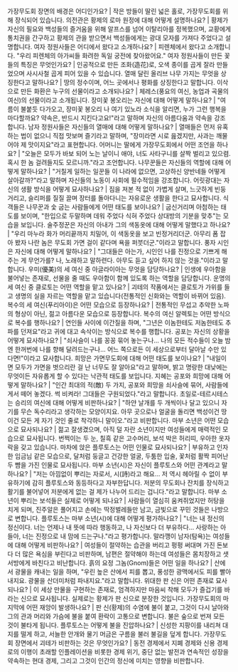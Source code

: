 가장무도회 장면의 배경은 어디인가요?	| 작은 방들이 딸린 넓은 홀로, 가장무도회를 위해 장식되어 있습니다.
의전관은 황제의 로마 원정에 대해 어떻게 설명하나요?	| 황제가 자신의 필요와 백성들의 즐거움을 위해 알프스를 넘어 이탈리아를 정복했으며, 교황에게 통치권을 간구하고 황제의 관을 받으면서 백성들에게는 광대 모자를 가져다 주었다고 설명합니다.
여자 정원사들은 어디에서 왔다고 소개하나요?	| 피렌체에서 왔다고 소개합니다. "우리 피렌체의 아가씨들 화려한 독일 궁전에 찾아왔어요."
여자 정원사들이 만든 꽃들의 특징은 무엇인가요?	| 인공적으로 만든 조화(造花)로, 오색 종이를 곱게 잘라 만들었으며 사시사철 곱게 피어 있을 수 있습니다.
열매 달린 올리브 나무 가지는 무엇을 상징한다고 말하나요?	| 땅의 정수이며, 어느 곳에서나 평화를 상징한다고 말합니다.
이삭으로 만든 화환은 누구의 선물이라고 소개되나요?	| 체레스(풍요의 여신, 농업과 곡물의 여신)의 선물이라고 소개됩니다.
장미꽃 봉오리는 자신에 대해 어떻게 말하나요?	| "여름이 불붙듯 다가오고, 장미꽃 봉오리 나 여기 있노라 소식을 알리면, 누가 그런 행복을 마다할까요? 약속은, 반드시 지킨다고요!"라고 말하며 자신의 아름다움과 약속을 강조합니다.
남자 정원사들은 자신들의 열매에 대해 어떻게 말하나요?	| 열매들은 먼저 유혹하는 법이 없으니 직접 맛보며 즐기라고 말하며, "장미라면 시로 읊겠지만, 사과는 깨물어야 제 맛이지요"라고 표현합니다.
어머니는 딸에게 가장무도회에서 어떤 조언을 하나요?	| "오늘은 모두가 바보 되어 노는 날이니 애야, 너도 사타구니를 살짝 벌리고 있으렴. 혹시 한 놈 걸려들지도 모르니까."라고 조언합니다.
나무꾼들은 자신들의 역할에 대해 어떻게 말하나요?	| "거칠게 일하는 일꾼들 이 나라에 없으면, 고상하신 양반네들 어떻게 살아갈까?"라고 말하며 자신들의 노동이 사회에 필수적임을 강조합니다.
어릿광대는 자신의 생활 방식을 어떻게 묘사하나요?	| 짐을 져본 적 없이 가볍게 살며, 느긋하게 빈둥거리고, 슬리퍼를 질질 끌며 장터를 돌아다니는 자유로운 생활을 한다고 묘사합니다.
식객들은 나무꾼과 숯 굽는 사람들에게 어떤 태도를 보이나요?	| 굽신거리며 아첨하는 태도를 보이며, "한입으로 두말하며 데워 주었다 식혀 주었다 상대방의 기분을 맞추"는 모습을 보입니다.
술주정꾼은 자신의 아내가 그의 색동옷에 대해 어떻게 말했다고 하나요?	| "우리 마누라 화가 머리끝까지 치밀어, 이 색동옷을 보고 빈정거리더군. 아무리 폼 잡아 봤자 나란 놈은 무도회 가면 걸이 같다며 욕을 퍼붓더군."이라고 말합니다.
풍자 시인은 자신에 대해 어떻게 말하나요?	| "그대들은 아는가, 시인인 나를 진정으로 기쁘게 해 주는 게 무언가를? 나, 노래하고 말하련다. 아무도 듣고 싶어 하지 않는 것을."이라고 말합니다.
우미(優美)의 세 여신 중 아글라이아는 무엇을 담당하나요?	| 인생에 우아함을 불어넣는 존재로, 선물을 줄 때도 우아함이 함께 있도록 하는 역할을 담당합니다.
운명의 세 여신 중 클로토는 어떤 역할을 맡고 있나요?	| 괴테의 작품에서는 클로토가 가위를 들고 생명의 실을 자르는 역할을 맡고 있습니다(전통적인 신화와는 역할이 바뀌어 있음).
복수의 세 여신(푸리아이)은 어떤 모습으로 등장하나요?	| 전통적인 무섭고 추악한 노파의 형상이 아닌, 젊고 아름다운 모습으로 등장합니다.
복수의 여신 알렉토는 어떤 방식으로 복수를 행하나요?	| 연인들 사이에 이간질을 하며, "그년은 이놈한테도 저놈한테도 추파를 던져요"라고 귀에 대고 속삭이는 방식으로 복수를 행합니다.
공포는 자신의 상황을 어떻게 묘사하나요?	| "쇠사슬이 나를 꽁꽁 묶어 놓는구나... 나의 모든 적수들이 오늘 밤엔 한꺼번에 나를 향해 달려드는구나... 어느 쪽으로든 이 세상으로부터 달아날 수만 있다면!"이라고 묘사합니다.
희망은 가면무도회에 대해 어떤 태도를 보이나요?	| "내일이면 모두가 가면을 벗으리란 걸 난 너무도 잘 알아요"라고 말하며, 밝고 명랑한 대낮에는 무엇이든 자유롭게 할 수 있다는 낙관적 태도를 보입니다.
지혜는 공포와 희망에 대해 어떻게 말하나요?	| "인간 최대의 적(敵) 두 가지, 공포와 희망을 쇠사슬에 묶어, 사람들에게서 떼어 놓겠다. 썩 비켜라! 그대들은 구원되었다."라고 말합니다.
초일로-테르시테스는 승리의 여신에 대해 어떻게 비판하나요?	| "하얀 날개를 두 개씩이나 달고 있으니 자기를 무슨 독수리라고 생각하는 모양이지요. 아무 곳으로나 얼굴을 돌리면 백성이건 땅이건 모든 게 자기 것인 줄로 착각하니 말이오."라고 비판합니다.
마부 소년은 어떤 모습으로 묘사되나요?	| 젊고 잘생겼으며, 아직 덜 자란 소년이지만 여성들에게 매력적인 모습으로 묘사됩니다. 번쩍이는 두 눈, 칠흑 같은 고수머리, 보석 박은 허리띠, 우아한 옷자락을 갖고 있습니다.
마차에 앉은 플루토스는 어떤 인물로 묘사되나요?	| 부유하고 인자한 임금님 같은 모습으로, 달처럼 둥글고 건강한 얼굴, 두툼한 입술, 꽃처럼 활짝 피어난 두 뺨을 가진 인물로 묘사됩니다.
마부 소년(시)은 자신이 플루토스와 어떤 관계라고 말하나요?	| "저는 아낌없이 뿌리는 자로서, 시(詩)라고 해요... 저 역시 헤아릴 수 없이 부유하기에 감히 플루토스와 동등하다고 자부한답니다. 저분의 무도회나 잔치를 장식하고 활기를 불어넣어 저분에게 없는 걸 제가 나누어 드리는 겁니다."라고 말합니다.
마부 소년이 뿌리는 보석들은 실제로 어떻게 되나요?	| 사람들이 열심히 움켜쥐었지만 허탕을 치게 되며, 진주알은 풀어지고 손에는 딱정벌레들만 남고, 금빛으로 꾸민 것들은 나방으로 변합니다.
플루토스는 마부 소년(시)에 대해 어떻게 평가하나요?	| "너는 내 정신의 정신이다. 너는 언제나 내 뜻에 따라 행동하고, 나 자신보다 더 부유하다... 사랑하는 아들아, 너는 진정으로 내 맘에 드는구나."라고 평가합니다.
말라깽이 남자(탐욕)는 여성들에 대해 어떻게 비판하나요?	| 여성들이 절약하는 습관을 버리고 펑펑 써대며 가진 돈보다 더 많은 욕심을 부린다고 비판하며, 남편은 절약해야 하는데 여성들은 몸치장하고 샛서방에게 바친다고 비난합니다.
흙의 요정 그놈(Gnom)들은 어떤 일을 하나요?	| 산에서 광물을 캐내는 일을 하며, "우린 높은 산에서 피를 뽑고, 풍성한 광맥에서도 피를 빨아내지요. 광물을 산더미처럼 파내지요."라고 말합니다.
위대한 판 신은 어떤 존재로 묘사되나요?	| 이 세상 만물을 구현하는 존재로, 엄격하지만 마음씨 착해 모두가 즐겁기를 바라는 신으로 묘사됩니다. 실제로는 황제가 판 신으로 분장한 것입니다.
가장무도회의 마지막에 어떤 재앙이 발생하나요?	| 판 신(황제)의 수염에 불이 붙고, 그것이 다시 날아와 그의 관과 머리와 가슴에 불을 붙여 환락이 고통으로 변합니다. 불은 숲으로 번져 모든 것이 불타게 됩니다.
플루토스는 어떻게 불을 진압하나요?	| 신성한 지팡이를 내리쳐 대지를 떨게 하고, 서늘한 안개와 물기 머금은 구름을 불러 불길을 덮게 합니다.
가장무도회 장면에서 괴테가 비판하는 것은 무엇인가요?	| 동전 경제에서 지폐 경제와 신용 경제로의 이행이 초래할 인플레이션을 비롯한 경제 위기, 중단 없는 발전과 연속적인 성장을 약속하는 현대 경제, 그리고 그것이 인간의 정신에 미치는 영향을 비판합니다.